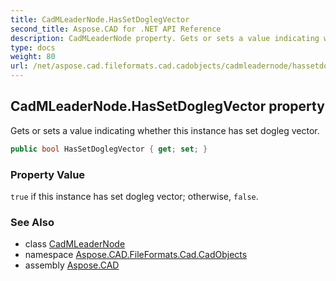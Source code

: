 ```yaml
---
title: CadMLeaderNode.HasSetDoglegVector
second_title: Aspose.CAD for .NET API Reference
description: CadMLeaderNode property. Gets or sets a value indicating whether this instance has set dogleg vector
type: docs
weight: 80
url: /net/aspose.cad.fileformats.cad.cadobjects/cadmleadernode/hassetdoglegvector/
---
```

## CadMLeaderNode.HasSetDoglegVector property

Gets or sets a value indicating whether this instance has set dogleg vector.

```csharp
public bool HasSetDoglegVector { get; set; }
```

### Property Value

`true` if this instance has set dogleg vector; otherwise, `false`.

### See Also

* class [CadMLeaderNode](../)
* namespace [Aspose.CAD.FileFormats.Cad.CadObjects](../../cadmleadernode/)
* assembly [Aspose.CAD](../../../)


